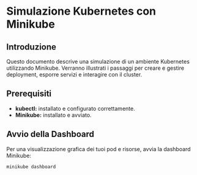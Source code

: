 # Simulazione Kubernetes con Minikube

## Introduzione
Questo documento descrive una simulazione di un ambiente Kubernetes utilizzando Minikube. Verranno illustrati i passaggi per creare e gestire deployment, esporre servizi e interagire con il cluster.

## Prerequisiti
* **kubectl:** installato e configurato correttamente.
* **Minikube:** installato e avviato.

## Avvio della Dashboard
Per una visualizzazione grafica dei tuoi pod e risorse, avvia la dashboard Minikube:
```bash
minikube dashboard
